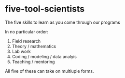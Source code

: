 # five-tool-scientists
The five skills to learn as you come through our programs

In no particular order:
1. Field research
2. Theory / mathematics
3. Lab work
4. Coding / modeling / data analyis
5. Teaching / mentoring

All five of these can take on multiuple forms.
